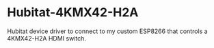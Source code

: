 # Hubitat-4KMX42-H2A
Hubitat device driver to connect to my custom ESP8266 that controls a 4KMX42-H2A HDMI switch.

